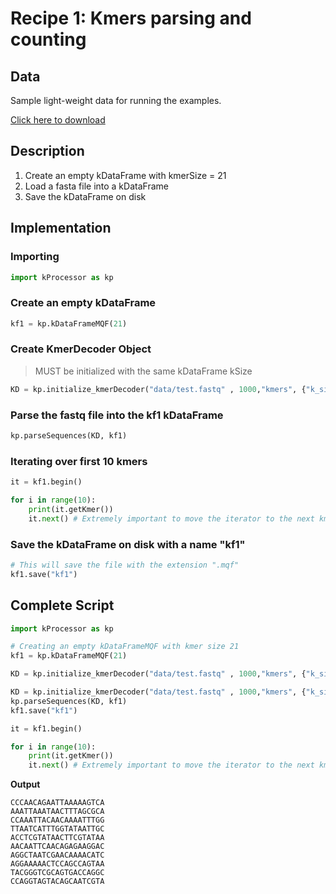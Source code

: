 # Recipe 1: Kmers parsing and counting

## Data

Sample light-weight data for running the examples.

<a href="../../../assets/files/data.zip" download> Click here to download </a>

## Description

1. Create an empty kDataFrame with kmerSize = 21
2. Load a fasta file into a kDataFrame
3. Save the kDataFrame on disk

## Implementation

### Importing

```python
import kProcessor as kp
```

### Create an empty kDataFrame

```python
kf1 = kp.kDataFrameMQF(21)
```

### Create KmerDecoder Object
> MUST be initialized with the same kDataFrame kSize

```python
KD = kp.initialize_kmerDecoder("data/test.fastq" , 1000,"kmers", {"k_size" : 21})
```

### Parse the fastq file into the kf1 kDataFrame

```python
kp.parseSequences(KD, kf1)
```

### Iterating over first 10 kmers

```python
it = kf1.begin()

for i in range(10):
    print(it.getKmer())
    it.next() # Extremely important to move the iterator to the next kmer position.
```

### Save the kDataFrame on disk with a name "kf1"

```python
# This will save the file with the extension ".mqf"
kf1.save("kf1")
```

## Complete Script

```python
import kProcessor as kp

# Creating an empty kDataFrameMQF with kmer size 21
kf1 = kp.kDataFrameMQF(21)

KD = kp.initialize_kmerDecoder("data/test.fastq" , 1000,"kmers", {"k_size" : 21})

KD = kp.initialize_kmerDecoder("data/test.fastq" , 1000,"kmers", {"k_size" : 21})
kp.parseSequences(KD, kf1)
kf1.save("kf1")

it = kf1.begin()

for i in range(10):
    print(it.getKmer())
    it.next() # Extremely important to move the iterator to the next kmer position.

```

**Output**

```text
CCCAACAGAATTAAAAAGTCA
AAATTAAATAACTTTAGCGCA
CCAAATTACAACAAAATTTGG
TTAATCATTTGGTATAATTGC
ACCTCGTATAACTTCGTATAA
AACAATTCAACAGAGAAGGAC
AGGCTAATCGAACAAAACATC
AGGAAAAACTCCAGCCAGTAA
TACGGGTCGCAGTGACCAGGC
CCAGGTAGTACAGCAATCGTA
```